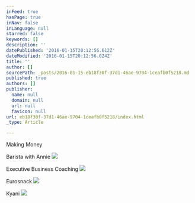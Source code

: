 ```yaml
---
inFeed: true
hasPage: true
inNav: false
inLanguage: null
starred: false
keywords: []
description: ''
datePublished: '2016-01-15T20:12:56.612Z'
dateModified: '2016-01-15T20:12:56.024Z'
title: ''
author: []
sourcePath: _posts/2016-01-15-eb18f30f-37d1-46ae-9704-1ceafb0f5218.md
published: true
authors: []
publisher:
  name: null
  domain: null
  url: null
  favicon: null
url: eb18f30f-37d1-46ae-9704-1ceafb0f5218/index.html
_type: Article

---
```

Making Money

Barista with Annie
![](https://s3-us-west-2.amazonaws.com/the-grid-img/p/a57c68e13be98401cf8da835ac847535180bc1b3.jpg)

Executive Business Coaching
![](https://the-grid-user-content.s3-us-west-2.amazonaws.com/8f70b89a-f1dc-4a4f-b398-cabee5051165.jpg)

Eurosnack
![](https://the-grid-user-content.s3-us-west-2.amazonaws.com/1cc1e012-74e1-4f91-8502-6f5421fa7e83.JPG)

Kyani
![](https://the-grid-user-content.s3-us-west-2.amazonaws.com/aafb1146-a1f7-4870-802b-a6a72fbeefdd.JPG)